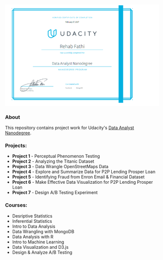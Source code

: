 
![Certificate](https://github.com/rehab-ahmed/Data-Analyst-Nanodegree/blob/master/certificate.png)

### About
This repository contains project work for Udacity's [Data Analyst Nanodegree](https://www.udacity.com/course/nd002).

### Projects:

- **Project 1** - Perceptual Phenomenon Testing
- **Project 2** - Analyzing the Titanic Dataset
- **Project 3** - Data Wrangle OpenStreetMaps Data
- **Project 4** - Explore and Summarize Data for P2P Lending Prosper Loan
- **Project 5** - Identifying Fraud from Enron Email & Financial Dataset
- **Project 6** - Make Effective Data Visualization for P2P Lending Prosper Loan
- **Project 7** - Design A/B Testing Experiment


### Courses:
- Desriptive Statistics
- Inferential Statistics
- Intro to Data Analysis
- Data Wrangling with MongoDB
- Data Analysis with R
- Intro to Machine Learning
- Data Visualization and D3.js
- Design & Analyze A/B Testing
